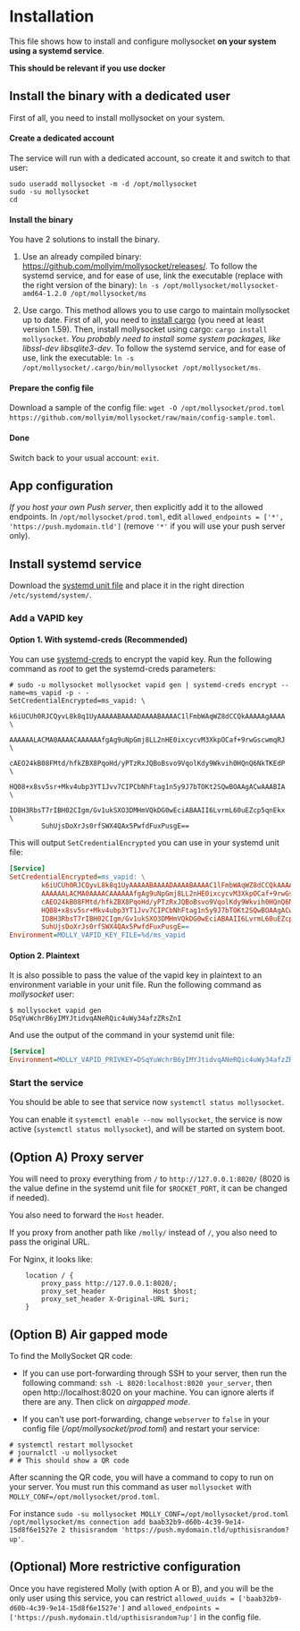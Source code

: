 # Installation

This file shows how to install and configure mollysocket **on your system using a systemd service**.

**This should be relevant if you use docker**

## Install the binary with a dedicated user

First of all, you need to install mollysocket on your system.

#### Create a dedicated account

The service will run with a dedicated account, so create it and switch to that user:

```
sudo useradd mollysocket -m -d /opt/mollysocket
sudo -su mollysocket
cd
```

#### Install the binary

You have 2 solutions to install the binary.

1. Use an already compiled binary: <https://github.com/mollyim/mollysocket/releases/>. To follow the systemd service, and for ease of use, link the executable (replace with the right version of the binary): `ln -s /opt/mollysocket/mollysocket-amd64-1.2.0 /opt/mollysocket/ms`

2. Use cargo. This method allows you to use cargo to maintain mollysocket up to date. First of all, you need to [install cargo](https://doc.rust-lang.org/cargo/getting-started/installation.html) (you need at least version 1.59). Then, install mollysocket using cargo: `cargo install mollysocket`. *You probably need to install some system packages, like libssl-dev libsqlite3-dev*. To follow the systemd service, and for ease of use, link the executable: `ln -s /opt/mollysocket/.cargo/bin/mollysocket /opt/mollysocket/ms`.

#### Prepare the config file

Download a sample of the config file: `wget -O /opt/mollysocket/prod.toml https://github.com/mollyim/mollysocket/raw/main/config-sample.toml`.

#### Done

Switch back to your usual account: `exit`.

## App configuration

*If you host your own Push server*, then explicitly add it to the allowed endpoints. In `/opt/mollysocket/prod.toml`, edit `allowed_endpoints = ['*', 'https://push.mydomain.tld']` (remove `'*'` if you will use your push server only).

## Install systemd service

Download the [systemd unit file](https://github.com/mollyim/mollysocket/raw/main/mollysocket.service) and place it in the right direction `/etc/systemd/system/`.

### Add a VAPID key

#### Option 1. With systemd-creds (Recommended)

You can use [systemd-creds](https://systemd.io/CREDENTIALS/) to encrypt the vapid key. Run the following command as _root_ to get the systemd-creds parameters:

```console
# sudo -u mollysocket mollysocket vapid gen | systemd-creds encrypt --name=ms_vapid -p - -
SetCredentialEncrypted=ms_vapid: \
        k6iUCUh0RJCQyvL8k8q1UyAAAAABAAAADAAAABAAAAC1lFmbWAqWZ8dCCQkAAAAAgAAAA \
        AAAAAALACMA0AAAACAAAAAAfgAg9uNpGmj8LL2nHE0ixcycvM3XkpOCaf+9rwGscwmqRJ \
        cAEO24kB08FMtd/hfkZBX8PqoHd/yPTzRxJQBoBsvo9VqolKdy9Wkvih0HQnQ6NkTKEdP \
        HQ08+x8sv5sr+Mkv4ubp3YT1Jvv7CIPCbNhFtag1n5y9J7bTOKt2SQwBOAAgACwAAABIA \
        ID8H3RbsT7rIBH02CIgm/Gv1ukSXO3DMHmVQkDG0wEciABAAII6LvrmL60uEZcp5qnEkx \
        SuhUjsDoXrJs0rfSWX4QAx5PwfdFuxPusgE==
```

This will output `SetCredentialEncrypted` you can use in your systemd unit file:

```ini
[Service]
SetCredentialEncrypted=ms_vapid: \
        k6iUCUh0RJCQyvL8k8q1UyAAAAABAAAADAAAABAAAAC1lFmbWAqWZ8dCCQkAAAAAgAAAA \
        AAAAAALACMA0AAAACAAAAAAfgAg9uNpGmj8LL2nHE0ixcycvM3XkpOCaf+9rwGscwmqRJ \
        cAEO24kB08FMtd/hfkZBX8PqoHd/yPTzRxJQBoBsvo9VqolKdy9Wkvih0HQnQ6NkTKEdP \
        HQ08+x8sv5sr+Mkv4ubp3YT1Jvv7CIPCbNhFtag1n5y9J7bTOKt2SQwBOAAgACwAAABIA \
        ID8H3RbsT7rIBH02CIgm/Gv1ukSXO3DMHmVQkDG0wEciABAAII6LvrmL60uEZcp5qnEkx \
        SuhUjsDoXrJs0rfSWX4QAx5PwfdFuxPusgE==
Environment=MOLLY_VAPID_KEY_FILE=%d/ms_vapid
```

#### Option 2. Plaintext

It is also possible to pass the value of the vapid key in plaintext to an environment variable in your unit file. Run the following command as _mollysocket_ user:

```console
$ mollysocket vapid gen
DSqYuWchrB6yIMYJtidvqANeRQic4uWy34afzZRsZnI
```

And use the output of the command in your systemd unit file:

```ini
[Service]
Environment=MOLLY_VAPID_PRIVKEY=DSqYuWchrB6yIMYJtidvqANeRQic4uWy34afzZRsZnI
```

### Start the service

You should be able to see that service now `systemctl status mollysocket`.

You can enable it `systemctl enable --now mollysocket`, the service is now active (`systemctl status mollysocket`), and will be started on system boot.

## (Option A) Proxy server

You will need to proxy everything from `/` to `http://127.0.0.1:8020/` (8020 is the value define in the systemd unit file for `$ROCKET_PORT`, it can be changed if needed).

You also need to forward the `Host` header.

If you proxy from another path like `/molly/` instead of `/`, you also need to pass the original URL.

For Nginx, it looks like:

```
    location / {
        proxy_pass http://127.0.0.1:8020/;
        proxy_set_header            Host $host;
        proxy_set_header X-Original-URL $uri;
    }
```

## (Option B) Air gapped mode

To find the MollySocket QR code:

- If you can use port-forwarding through SSH to your server, then run the following command: `ssh -L 8020:localhost:8020 your_server`, then open http://localhost:8020 on your machine. You can ignore alerts if there are any. Then click on _airgapped mode_.

- If you can't use port-forwarding, change `webserver` to `false` in your config file (_/opt/mollysocket/prod.toml_) and restart your service:

```console
# systemctl restart mollysocket
# journalctl -u mollysocket
# # This should show a QR code
```

After scanning the QR code, you will have a command to copy to run on your server. You must run this command as user `mollysocket` with `MOLLY_CONF=/opt/mollysocket/prod.toml`.

For instance `sudo -su mollysocket MOLLY_CONF=/opt/mollysocket/prod.toml /opt/mollysocket/ms connection add baab32b9-d60b-4c39-9e14-15d8f6e1527e 2 thisisrandom 'https://push.mydomain.tld/upthisisrandom?up'`.

## (Optional) More restrictive configuration

Once you have registered Molly (with option A or B), and you will be the only user using this service, you can restrict `allowed_uuids = ['baab32b9-d60b-4c39-9e14-15d8f6e1527e']` and `allowed_endpoints = ['https://push.mydomain.tld/upthisisrandom?up']` in the config file.

